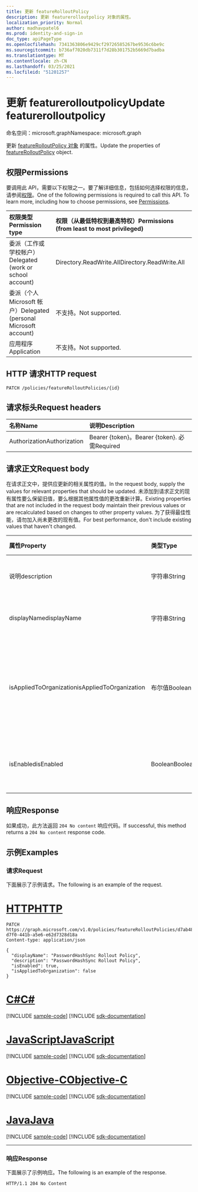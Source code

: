 ```yaml
---
title: 更新 featureRolloutPolicy
description: 更新 featurerolloutpolicy 对象的属性。
localization_priority: Normal
author: madhavpatel6
ms.prod: identity-and-sign-in
doc_type: apiPageType
ms.openlocfilehash: 7341363806e9429cf29726585267be9536c6be9c
ms.sourcegitcommit: b736af7020db7311f7d28b301752b5669d7badba
ms.translationtype: MT
ms.contentlocale: zh-CN
ms.lasthandoff: 03/25/2021
ms.locfileid: "51201257"
---
```

# <a name="update-featurerolloutpolicy"></a><span data-ttu-id="50a1b-103">更新 featurerolloutpolicy</span><span class="sxs-lookup"><span data-stu-id="50a1b-103">Update featurerolloutpolicy</span></span>

<span data-ttu-id="50a1b-104">命名空间：microsoft.graph</span><span class="sxs-lookup"><span data-stu-id="50a1b-104">Namespace: microsoft.graph</span></span>

<span data-ttu-id="50a1b-105">更新 [featureRolloutPolicy 对象](../resources/featurerolloutpolicy.md) 的属性。</span><span class="sxs-lookup"><span data-stu-id="50a1b-105">Update the properties of [featureRolloutPolicy](../resources/featurerolloutpolicy.md) object.</span></span>

## <a name="permissions"></a><span data-ttu-id="50a1b-106">权限</span><span class="sxs-lookup"><span data-stu-id="50a1b-106">Permissions</span></span>

<span data-ttu-id="50a1b-p101">要调用此 API，需要以下权限之一。要了解详细信息，包括如何选择权限的信息，请参阅[权限](/graph/permissions-reference)。</span><span class="sxs-lookup"><span data-stu-id="50a1b-p101">One of the following permissions is required to call this API. To learn more, including how to choose permissions, see [Permissions](/graph/permissions-reference).</span></span>

| <span data-ttu-id="50a1b-109">权限类型</span><span class="sxs-lookup"><span data-stu-id="50a1b-109">Permission type</span></span>                        | <span data-ttu-id="50a1b-110">权限（从最低特权到最高特权）</span><span class="sxs-lookup"><span data-stu-id="50a1b-110">Permissions (from least to most privileged)</span></span> |
|:---------------------------------------|:--------------------------------------------|
| <span data-ttu-id="50a1b-111">委派（工作或学校帐户）</span><span class="sxs-lookup"><span data-stu-id="50a1b-111">Delegated (work or school account)</span></span>     | <span data-ttu-id="50a1b-112">Directory.ReadWrite.All</span><span class="sxs-lookup"><span data-stu-id="50a1b-112">Directory.ReadWrite.All</span></span> |
| <span data-ttu-id="50a1b-113">委派（个人 Microsoft 帐户）</span><span class="sxs-lookup"><span data-stu-id="50a1b-113">Delegated (personal Microsoft account)</span></span> | <span data-ttu-id="50a1b-114">不支持。</span><span class="sxs-lookup"><span data-stu-id="50a1b-114">Not supported.</span></span> |
| <span data-ttu-id="50a1b-115">应用程序</span><span class="sxs-lookup"><span data-stu-id="50a1b-115">Application</span></span>                            | <span data-ttu-id="50a1b-116">不支持。</span><span class="sxs-lookup"><span data-stu-id="50a1b-116">Not supported.</span></span> |

## <a name="http-request"></a><span data-ttu-id="50a1b-117">HTTP 请求</span><span class="sxs-lookup"><span data-stu-id="50a1b-117">HTTP request</span></span>

<!-- { "blockType": "ignored" } -->

```http
PATCH /policies/featureRolloutPolicies/{id}
```

## <a name="request-headers"></a><span data-ttu-id="50a1b-118">请求标头</span><span class="sxs-lookup"><span data-stu-id="50a1b-118">Request headers</span></span>

| <span data-ttu-id="50a1b-119">名称</span><span class="sxs-lookup"><span data-stu-id="50a1b-119">Name</span></span>       | <span data-ttu-id="50a1b-120">说明</span><span class="sxs-lookup"><span data-stu-id="50a1b-120">Description</span></span>|
|:-----------|:-----------|
| <span data-ttu-id="50a1b-121">Authorization</span><span class="sxs-lookup"><span data-stu-id="50a1b-121">Authorization</span></span> | <span data-ttu-id="50a1b-122">Bearer {token}。</span><span class="sxs-lookup"><span data-stu-id="50a1b-122">Bearer {token}.</span></span> <span data-ttu-id="50a1b-123">必需</span><span class="sxs-lookup"><span data-stu-id="50a1b-123">Required</span></span> |

## <a name="request-body"></a><span data-ttu-id="50a1b-124">请求正文</span><span class="sxs-lookup"><span data-stu-id="50a1b-124">Request body</span></span>

<span data-ttu-id="50a1b-125">在请求正文中，提供应更新的相关属性的值。</span><span class="sxs-lookup"><span data-stu-id="50a1b-125">In the request body, supply the values for relevant properties that should be updated.</span></span> <span data-ttu-id="50a1b-126">未添加到请求正文的现有属性要么保留旧值，要么根据其他属性值的更改重新计算。</span><span class="sxs-lookup"><span data-stu-id="50a1b-126">Existing properties that are not included in the request body maintain their previous values or are recalculated based on changes to other property values.</span></span> <span data-ttu-id="50a1b-127">为了获得最佳性能，请勿加入尚未更改的现有值。</span><span class="sxs-lookup"><span data-stu-id="50a1b-127">For best performance, don't include existing values that haven't changed.</span></span>

| <span data-ttu-id="50a1b-128">属性</span><span class="sxs-lookup"><span data-stu-id="50a1b-128">Property</span></span>     | <span data-ttu-id="50a1b-129">类型</span><span class="sxs-lookup"><span data-stu-id="50a1b-129">Type</span></span>        | <span data-ttu-id="50a1b-130">说明</span><span class="sxs-lookup"><span data-stu-id="50a1b-130">Description</span></span> |
|:-------------|:------------|:------------|
|<span data-ttu-id="50a1b-131">说明</span><span class="sxs-lookup"><span data-stu-id="50a1b-131">description</span></span>|<span data-ttu-id="50a1b-132">字符串</span><span class="sxs-lookup"><span data-stu-id="50a1b-132">String</span></span>|<span data-ttu-id="50a1b-133">此策略的说明。</span><span class="sxs-lookup"><span data-stu-id="50a1b-133">A description for this policy.</span></span>|
|<span data-ttu-id="50a1b-134">displayName</span><span class="sxs-lookup"><span data-stu-id="50a1b-134">displayName</span></span>|<span data-ttu-id="50a1b-135">字符串</span><span class="sxs-lookup"><span data-stu-id="50a1b-135">String</span></span>|<span data-ttu-id="50a1b-136">此显示名称的组。</span><span class="sxs-lookup"><span data-stu-id="50a1b-136">The display name for this policy.</span></span>|
|<span data-ttu-id="50a1b-137">isAppliedToOrganization</span><span class="sxs-lookup"><span data-stu-id="50a1b-137">isAppliedToOrganization</span></span>|<span data-ttu-id="50a1b-138">布尔值</span><span class="sxs-lookup"><span data-stu-id="50a1b-138">Boolean</span></span>|<span data-ttu-id="50a1b-139">指示是否应当将此功能推出策略应用于整个组织。</span><span class="sxs-lookup"><span data-stu-id="50a1b-139">Indicates whether this feature rollout policy should be applied to the entire organization.</span></span>|
|<span data-ttu-id="50a1b-140">isEnabled</span><span class="sxs-lookup"><span data-stu-id="50a1b-140">isEnabled</span></span>|<span data-ttu-id="50a1b-141">Boolean</span><span class="sxs-lookup"><span data-stu-id="50a1b-141">Boolean</span></span>|<span data-ttu-id="50a1b-142">指示是否启用功能推出。</span><span class="sxs-lookup"><span data-stu-id="50a1b-142">Indicates whether the feature rollout is enabled.</span></span>|

## <a name="response"></a><span data-ttu-id="50a1b-143">响应</span><span class="sxs-lookup"><span data-stu-id="50a1b-143">Response</span></span>

<span data-ttu-id="50a1b-144">如果成功，此方法返回 `204 No content` 响应代码。</span><span class="sxs-lookup"><span data-stu-id="50a1b-144">If successful, this method returns a `204 No content` response code.</span></span>

## <a name="examples"></a><span data-ttu-id="50a1b-145">示例</span><span class="sxs-lookup"><span data-stu-id="50a1b-145">Examples</span></span>

### <a name="request"></a><span data-ttu-id="50a1b-146">请求</span><span class="sxs-lookup"><span data-stu-id="50a1b-146">Request</span></span>

<span data-ttu-id="50a1b-147">下面展示了示例请求。</span><span class="sxs-lookup"><span data-stu-id="50a1b-147">The following is an example of the request.</span></span>

# <a name="http"></a>[<span data-ttu-id="50a1b-148">HTTP</span><span class="sxs-lookup"><span data-stu-id="50a1b-148">HTTP</span></span>](#tab/http)
<!-- {
  "blockType": "request",
  "name": "update_featurerolloutpolicy"
}-->

```http
PATCH https://graph.microsoft.com/v1.0/policies/featureRolloutPolicies/d7ab4886-d7f0-441b-a5e6-e62d7328d18a
Content-type: application/json

{
  "displayName": "PasswordHashSync Rollout Policy",
  "description": "PasswordHashSync Rollout Policy",
  "isEnabled": true,
  "isAppliedToOrganization": false
}
```
# <a name="c"></a>[<span data-ttu-id="50a1b-149">C#</span><span class="sxs-lookup"><span data-stu-id="50a1b-149">C#</span></span>](#tab/csharp)
[!INCLUDE [sample-code](../includes/snippets/csharp/update-featurerolloutpolicy-csharp-snippets.md)]
[!INCLUDE [sdk-documentation](../includes/snippets/snippets-sdk-documentation-link.md)]

# <a name="javascript"></a>[<span data-ttu-id="50a1b-150">JavaScript</span><span class="sxs-lookup"><span data-stu-id="50a1b-150">JavaScript</span></span>](#tab/javascript)
[!INCLUDE [sample-code](../includes/snippets/javascript/update-featurerolloutpolicy-javascript-snippets.md)]
[!INCLUDE [sdk-documentation](../includes/snippets/snippets-sdk-documentation-link.md)]

# <a name="objective-c"></a>[<span data-ttu-id="50a1b-151">Objective-C</span><span class="sxs-lookup"><span data-stu-id="50a1b-151">Objective-C</span></span>](#tab/objc)
[!INCLUDE [sample-code](../includes/snippets/objc/update-featurerolloutpolicy-objc-snippets.md)]
[!INCLUDE [sdk-documentation](../includes/snippets/snippets-sdk-documentation-link.md)]

# <a name="java"></a>[<span data-ttu-id="50a1b-152">Java</span><span class="sxs-lookup"><span data-stu-id="50a1b-152">Java</span></span>](#tab/java)
[!INCLUDE [sample-code](../includes/snippets/java/update-featurerolloutpolicy-java-snippets.md)]
[!INCLUDE [sdk-documentation](../includes/snippets/snippets-sdk-documentation-link.md)]

---


### <a name="response"></a><span data-ttu-id="50a1b-153">响应</span><span class="sxs-lookup"><span data-stu-id="50a1b-153">Response</span></span>

<span data-ttu-id="50a1b-154">下面展示了示例响应。</span><span class="sxs-lookup"><span data-stu-id="50a1b-154">The following is an example of the response.</span></span>

<!-- {
  "blockType": "response",
  "truncated": true,
} -->

```http
HTTP/1.1 204 No Content
```

<!-- uuid: 16cd6b66-4b1a-43a1-adaf-3a886856ed98
2019-02-04 14:57:30 UTC -->
<!-- {
  "type": "#page.annotation",
  "description": "Update featurerolloutpolicy",
  "keywords": "",
  "section": "documentation",
  "tocPath": ""
}-->



